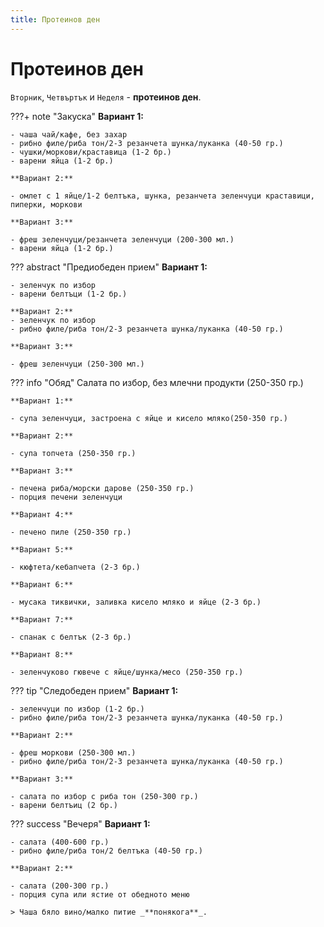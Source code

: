 ```yaml
---
title: Протеинов ден
---
```


Протеинов ден
===

`Вторник`, `Четвъртък` и `Неделя` - **протеинов ден**.

???+ note "Закуска"
    **Вариант 1:**

    - чаша чай/кафе, без захар
    - рибно филе/риба тон/2-3 резанчета шунка/луканка (40-50 гр.)
    - чушки/моркови/краставица (1-2 бр.)
    - варени яйца (1-2 бр.)

    **Вариант 2:**

    - омлет с 1 яйце/1-2 белтъка, шунка, резанчета зеленчуци краставици, пиперки, моркови

    **Вариант 3:**
    
    - фреш зеленчуци/резанчета зеленчуци (200-300 мл.)
    - варени яйца (1-2 бр.)


??? abstract "Предиобеден прием"
    **Вариант 1:**

    - зеленчук по избор
    - варени белтъци (1-2 бр.)
    
    **Вариант 2:**
    - зеленчук по избор
    - рибно филе/риба тон/2-3 резанчета шунка/луканка (40-50 гр.)

    **Вариант 3:**

    - фреш зеленчуци (250-300 мл.)

??? info "Обяд"
    Салата по избор, без млечни продукти (250-350 гр.)
    
    **Вариант 1:**

    - супа зеленчуци, застроена с яйце и кисело мляко(250-350 гр.)

    **Вариант 2:**

    - супа топчета (250-350 гр.)

    **Вариант 3:**

    - печена риба/морски дарове (250-350 гр.)
    - порция печени зеленчуци

    **Вариант 4:**

    - печено пиле (250-350 гр.)

    **Вариант 5:**

    - кюфтета/кебапчета (2-3 бр.)

    **Вариант 6:**

    - мусака тиквички, заливка кисело мляко и яйце (2-3 бр.)

    **Вариант 7:**

    - спанак с белтък (2-3 бр.)

    **Вариант 8:**

    - зеленчуково гювече с яйце/шунка/месо (250-350 гр.)


??? tip "Следобеден прием"
    **Вариант 1:**

    - зеленчуци по избор (1-2 бр.)
    - рибно филе/риба тон/2-3 резанчета шунка/луканка (40-50 гр.)

    **Вариант 2:**

    - фреш моркови (250-300 мл.)
    - рибно филе/риба тон/2-3 резанчета шунка/луканка (40-50 гр.)

    **Вариант 3:**

    - салата по избор с риба тон (250-300 гр.)
    - варени белтъиц (2 бр.)

??? success "Вечеря"
    **Вариант 1:**

    - салата (400-600 гр.)
    - рибно филе/риба тон/2 белтъка (40-50 гр.)

    **Вариант 2:**

    - салата (200-300 гр.)
    - порция супа или ястие от обедното меню
    
    > Чаша бяло вино/малко питие _**понякога**_.
